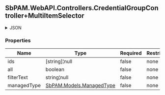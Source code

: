 
<h2 id="tocS_SbPAM.WebAPI.Controllers.CredentialGroupController+MultiItemSelector">SbPAM.WebAPI.Controllers.CredentialGroupController+MultiItemSelector</h2>

<a id="schemasbpam.webapi.controllers.credentialgroupcontroller+multiitemselector"></a>
<a id="schema_SbPAM.WebAPI.Controllers.CredentialGroupController+MultiItemSelector"></a>
<a id="tocSsbpam.webapi.controllers.credentialgroupcontroller+multiitemselector"></a>
<a id="tocssbpam.webapi.controllers.credentialgroupcontroller+multiitemselector"></a>

<details><summary>JSON</summary>


```json
{
  "ids": [
    "497f6eca-6276-4993-bfeb-53cbbbba6f08"
  ],
  "all": true,
  "filterText": "string",
  "managedType": "Internal"
}

```


</details>

### Properties

|Name|Type|Required|Restrictions|Description|
|---|---|---|---|---|
|ids|[string]¦null|false|none|none|
|all|boolean|false|none|none|
|filterText|string¦null|false|none|none|
|managedType|[SbPAM.Models.ManagedType](../Models/sbpam.models.managedtype.md)|false|none|none|


